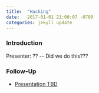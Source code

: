 ```yaml
---
title:  "Hacking"
date:   2017-01-01 21:00:07 -0700
categories: jekyll update
---
```


### Introduction

Presenter: ?? -- Did we do this???

### Follow-Up

* [Presentation TBD](/assets/present/tbd.pdf) 
